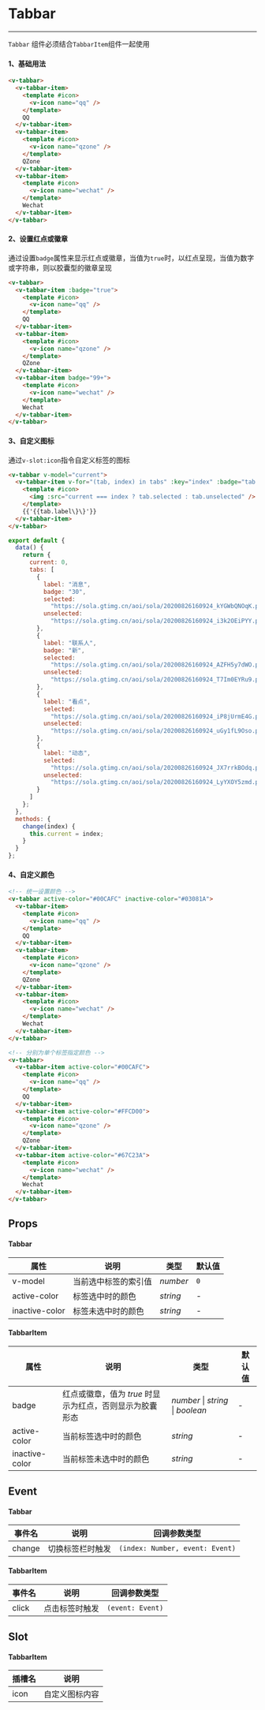 # Tabbar

---

`Tabbar` 组件必须结合`TabbarItem`组件一起使用

#### 1、基础用法

```html
<v-tabbar>
  <v-tabbar-item>
    <template #icon>
      <v-icon name="qq" />
    </template>
    QQ
  </v-tabbar-item>
  <v-tabbar-item>
    <template #icon>
      <v-icon name="qzone" />
    </template>
    QZone
  </v-tabbar-item>
  <v-tabbar-item>
    <template #icon>
      <v-icon name="wechat" />
    </template>
    Wechat
  </v-tabbar-item>
</v-tabbar>
```

#### 2、设置红点或徽章

通过设置`badge`属性来显示红点或徽章，当值为`true`时，以红点呈现，当值为数字或字符串，则以胶囊型的徽章呈现

```html
<v-tabbar>
  <v-tabbar-item :badge="true">
    <template #icon>
      <v-icon name="qq" />
    </template>
    QQ
  </v-tabbar-item>
  <v-tabbar-item>
    <template #icon>
      <v-icon name="qzone" />
    </template>
    QZone
  </v-tabbar-item>
  <v-tabbar-item badge="99+">
    <template #icon>
      <v-icon name="wechat" />
    </template>
    Wechat
  </v-tabbar-item>
</v-tabbar>
```

#### 3、自定义图标

通过`v-slot:icon`指令自定义标签的图标

```html
<v-tabbar v-model="current">
  <v-tabbar-item v-for="(tab, index) in tabs" :key="index" :badge="tab.badge">
    <template #icon>
      <img :src="current === index ? tab.selected : tab.unselected" />
    </template>
    {{'{{tab.label\}\}'}}
  </v-tabbar-item>
</v-tabbar>
```

```js
export default {
  data() {
    return {
      current: 0,
      tabs: [
        {
          label: "消息",
          badge: "30",
          selected:
            "https://sola.gtimg.cn/aoi/sola/20200826160924_kYGWbQNOqK.png",
          unselected:
            "https://sola.gtimg.cn/aoi/sola/20200826160924_i3k2OEiPYY.png"
        },
        {
          label: "联系人",
          badge: "新",
          selected:
            "https://sola.gtimg.cn/aoi/sola/20200826160924_AZFH5y7dWO.png",
          unselected:
            "https://sola.gtimg.cn/aoi/sola/20200826160924_T7Im0EYRu9.png"
        },
        {
          label: "看点",
          selected:
            "https://sola.gtimg.cn/aoi/sola/20200826160924_iP8jUrmE4G.png",
          unselected:
            "https://sola.gtimg.cn/aoi/sola/20200826160924_uGy1fL9Oso.png"
        },
        {
          label: "动态",
          selected:
            "https://sola.gtimg.cn/aoi/sola/20200826160924_JX7rrkBOdq.png",
          unselected:
            "https://sola.gtimg.cn/aoi/sola/20200826160924_LyYXOY5zmd.png"
        }
      ]
    };
  },
  methods: {
    change(index) {
      this.current = index;
    }
  }
};
```

#### 4、自定义颜色

```html
<!-- 统一设置颜色 -->
<v-tabbar active-color="#00CAFC" inactive-color="#03081A">
  <v-tabbar-item>
    <template #icon>
      <v-icon name="qq" />
    </template>
    QQ
  </v-tabbar-item>
  <v-tabbar-item>
    <template #icon>
      <v-icon name="qzone" />
    </template>
    QZone
  </v-tabbar-item>
  <v-tabbar-item>
    <template #icon>
      <v-icon name="wechat" />
    </template>
    Wechat
  </v-tabbar-item>
</v-tabbar>

<!-- 分别为单个标签指定颜色 -->
<v-tabbar>
  <v-tabbar-item active-color="#00CAFC">
    <template #icon>
      <v-icon name="qq" />
    </template>
    QQ
  </v-tabbar-item>
  <v-tabbar-item active-color="#FFCD00">
    <template #icon>
      <v-icon name="qzone" />
    </template>
    QZone
  </v-tabbar-item>
  <v-tabbar-item active-color="#67C23A">
    <template #icon>
      <v-icon name="wechat" />
    </template>
    Wechat
  </v-tabbar-item>
</v-tabbar>
```

## Props

#### Tabbar

| 属性           | 说明                 | 类型     | 默认值 |
| -------------- | -------------------- | -------- | ------ |
| v-model        | 当前选中标签的索引值 | _number_ | `0`    |
| active-color   | 标签选中时的颜色     | _string_ | -      |
| inactive-color | 标签未选中时的颜色   | _string_ | -      |

#### TabbarItem

| 属性           | 说明                                                     | 类型                                      | 默认值 |
| -------------- | -------------------------------------------------------- | ----------------------------------------- | ------ |
| badge          | 红点或徽章，值为 _true_ 时显示为红点，否则显示为胶囊形态 | _number_ &#124; _string_ &#124; _boolean_ | -      |
| active-color   | 当前标签选中时的颜色                                     | _string_                                  | -      |
| inactive-color | 当前标签未选中时的颜色                                   | _string_                                  | -      |

## Event

#### Tabbar

| 事件名 | 说明             | 回调参数类型                    |
| ------ | ---------------- | ------------------------------- |
| change | 切换标签栏时触发 | `(index: Number, event: Event)` |

#### TabbarItem

| 事件名 | 说明           | 回调参数类型     |
| ------ | -------------- | ---------------- |
| click  | 点击标签时触发 | `(event: Event)` |

## Slot

#### TabbarItem

| 插槽名 | 说明           |
| ------ | -------------- |
| icon   | 自定义图标内容 |
